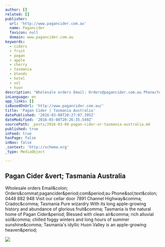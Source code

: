 ```yaml
---
author: []
related: []
publisher:
  url: 'http://www.pagancider.com.au'
  name: Pagancider
  favicon: null
  domain: www.pagancider.com.au
keywords:
  - ciders
  - fruit
  - pagan
  - apple
  - cherry
  - tasmania
  - blends
  - hotel
  - vol
  - huon
description: "Wholesale orders Email: Orders@pagancider.com.au Phone/text: 0448 882 948 Visit our cellar door 7891 Channel Highway, Cradoc, Tasmania Pure wizardry With its long apple-growing history and abundance of glorious fruit, Tasmania is the natural home of Pagan Cider. Blessed with clean air, rich alluvial soil, chilled foggy winters and long hours of summer sunshine, Tasmania's idyllic Huon Valley is an apple-growing heaven."
inLanguage: en
app_links: []
isBasedOnUrl: 'http://www.pagancider.com.au/'
title: 'Pagan Cider | Tasmania Australia'
datePublished: '2016-03-08T20:27:07.395Z'
dateModified: '2016-03-08T20:26:35.549Z'
sourcePath: _posts/2016-03-08-pagan-cider-or-tasmania-australia.md
published: true
inFeed: true
hasPage: false
inNav: false
_context: 'http://schema.org'
_type: MediaObject

---
```

<article style=""><h1>Pagan Cider &amp;vert; Tasmania Australia</h1><p>Wholesale orders Email&amp;colon; Orders&amp;commat;pagancider&amp;period;com&amp;period;au Phone&amp;sol;text&amp;colon; 0448 882 948 Visit our cellar door 7891 Channel Highway&amp;comma; Cradoc&amp;comma; Tasmania Pure wizardry With its long apple-growing history and abundance of glorious fruit&amp;comma; Tasmania is the natural home of Pagan Cider&amp;period; Blessed with clean air&amp;comma; rich alluvial soil&amp;comma; chilled foggy winters and long hours of summer sunshine&amp;comma; Tasmania's idyllic Huon Valley is an apple-growing heaven&amp;period;</p><img src="http://www.pagancider.com.au/images/characters/man.jpg" /></article>